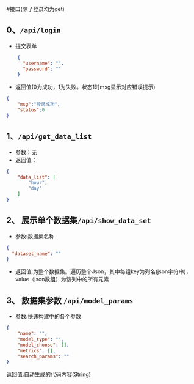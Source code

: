 #接口(除了登录均为get)
## 0、`/api/login`
- 提交表单
```json
    {
      "username": "",
      "password": ""
    }
```
- 返回值(0为成功，1为失败。状态1时msg显示对应错误提示)
```json
{
    "msg":"登录成功",
    "status":0
}
```


## 1、`/api/get_data_list`
- 参数：无   
- 返回值：
```json
{
    "data_list": [
        "hour",
        "day"
    ]
}
```

## 2、 展示单个数据集`/api/show_data_set`
- 参数:数据集名称
```json
{
  "dataset_name": ""
}
```
- 返回值:为整个数据集。遍历整个Json，其中每组key为列名(json字符串)，value（json数组）为该列中的所有元素


## 3、 数据集参数 `/api/model_params`
- 参数:快速构建中的各个参数
```json
{
    "name": "",
    "model_type": "",
    "model_choose": [],
    "metrics": [],
    "search_params": ""
}
```
返回值:自动生成的代码内容(String)